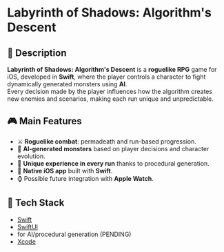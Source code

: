 # Labyrinth of Shadows: Algorithm's Descent

## 🧩 Description
**Labyrinth of Shadows: Algorithm's Descent** is a **roguelike RPG** game for iOS, developed in **Swift**, where the player controls a character to fight dynamically generated monsters using **AI**.  
Every decision made by the player influences how the algorithm creates new enemies and scenarios, making each run unique and unpredictable.  

## 🎮 Main Features
- ⚔️ **Roguelike combat**: permadeath and run-based progression.  
- 👾 **AI-generated monsters** based on player decisions and character evolution.  
- 🌌 **Unique experience in every run** thanks to procedural generation.  
- 📱 **Native iOS app** built with **Swift**.  
- ⌚ Possible future integration with **Apple Watch**.  

## 🚀 Tech Stack
- [Swift](https://developer.apple.com/swift/)  
- [SwiftUI](https://developer.apple.com/xcode/swiftui/)  
- for AI/procedural generation (PENDING)
- [Xcode](https://developer.apple.com/xcode/)  